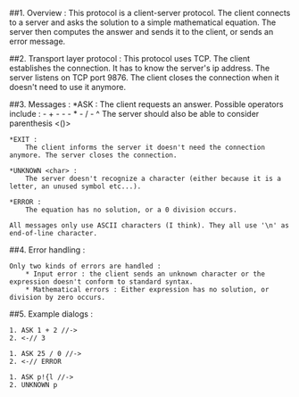 ##1. Overview :
This protocol is a client-server protocol. The client connects to a server and asks the solution to a simple mathematical equation. The server then computes the answer and sends it to the client, or sends an error message. 

##2. Transport layer protocol :
This protocol uses TCP. The client establishes the connection. It has to know the server's ip address. The server listens on TCP port 9876. The client closes the connection when it doesn't need to use it anymore. 

##3. Messages :
	*ASK <equation> : 
		The client requests an answer. Possible operators include :
			- +
			- -
			- *
			- /
			- ^
		The server should also be able to consider parenthesis <()>

	*EXIT : 
		The client informs the server it doesn't need the connection anymore. The server closes the connection.

	*UNKNOWN <char> :
		The server doesn't recognize a character (either because it is a letter, an unused symbol etc...).
	
	*ERROR :
		The equation has no solution, or a 0 division occurs.

	All messages only use ASCII characters (I think). They all use '\n' as end-of-line character. 

##4. Error handling :

	Only two kinds of errors are handled : 
		* Input error : the client sends an unknown character or the expression doesn't conform to standard syntax.
		* Mathematical errors : Either expression has no solution, or division by zero occurs. 

##5. Example dialogs : 

	1. ASK 1 + 2 //->
	2. <-// 3

	1. ASK 25 / 0 //->
	2. <-// ERROR 

	1. ASK p!{l //->
	2. UNKNOWN p
